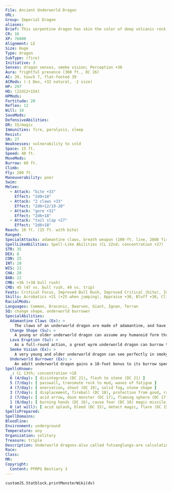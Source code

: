 ```yaml
---
File: Ancient Underworld Dragon
URL: 
Group: Imperial Dragon
aliases: 
Brief: This serpentine dragon has skin the color of deep volcanic rock, enormous claws, and jagged, stonelike horns and scales.
CR: 16
XP: 76800
Alignment: LE
Size: Huge
Type: dragon
SubType: (fire)
Initiative: 3
Senses: dragon senses, smoke vision; Perception +30
Aura: frightful presence (300 ft., DC 26)
AC: 39, touch 7, flat-footed 39
ACMods: (-1 Dex, +32 natural, -2 size)
HP: 297
HD: (22d12+154)
HPMods: 
Fortitude: 20
Reflex: 12
Will: 18
SaveMods: 
DefensiveAbilities: 
DR: 15/magic
Immunities: fire, paralysis, sleep
Resist: 
SR: 27
Weaknesses: vulnerability to cold
Space: 15 ft.
Speed: 40 ft.
MoveMods: 
Burrow: 60 ft.
Climb: 
Fly: 200 ft.
Maneuverability: poor
Swim: 
Melee: 
  - Attack: "bite +33"
    Effect: "2d8+18"
  - Attack: "2 claws +33"
    Effect: "2d6+12/19-20"
  - Attack: "gore +32"
    Effect: "2d6+18"
  - Attack: "tail slap +27"
    Effect: "2d6+18"
Reach: 10 ft. (15 ft. with bite)
Ranged: 
SpecialAttacks: adamantine claws, breath weapon (100-ft. line, 20d6 fire damage, DC 28), crush (DC 28, 2d8+12)
SpellLikeAbilities: Spell-Like Abilities (CL 22nd; concentration +27)  At Will-repel metal or stone, soften earth and stone, spike stones (DC 19), stone shape, wall of stone
STR: 35
DEX: 8
CON: 25
INT: 20
WIS: 21
CHA: 20
BAB: 22
CMB: +36 (+38 bull rush)
CMD: 45 (47 vs. bull rush, 49 vs. trip)
Feats: Critical Focus, Improved Bull Rush, Improved Critical (bite), Improved Critical (claw), Improved Initiative, Improved Natural Armor, Lunge, Power Attack, Skill Focus (Stealth), Weapon Focus (bite), Weapon Focus (claw)
Skills: Acrobatics +21 (+25 when jumping), Appraise +30, Bluff +30, Climb +37, Fly +16, Intimidate +30, Knowledge (dungeoneering) +30, Knowledge (geography) +30, Knowledge (planes) +30, Perception +30, Stealth +22
RacialMods: 
Languages: Common, Draconic, Dwarven, Giant, Ignan, Terran
SQ: change shape, underworld burrower
SpecialAbilities:
  Adamantine Claws (Ex): >
    The claws of an underworld dragon are made of adamantine, and have the qualities of a weapon made from that material.
  Change Shape (Su): >
    A young or older underworld dragon can assume any humanoid form three times per day as if using polymorph.
  Lava Eruption (Su): >
    As a full-round action, a great wyrm underworld dragon can burrow through the ground up to twice its burrow speed. At the end of that movement, if the underworld dragon has use of its breath weapon, it can emerge from the ground spouting lava in a 30-foot-radius burst, dealing damage as the breath weapon.
  Smoke Vision (Ex): >
    A very young and older underworld dragon can see perfectly in smoky conditions (such as those created by pyrotechnics).
  Underworld Burrower (Ex): >
    An adult underworld dragon gains a 10-foot bonus to its burrow speed. When the underworld dragon becomes old and every two age categories thereafter, its burrow speed increases by an additional 10 feet.
SpellsKnown:
  _: CL 13th; concentration +18
  6 (4/day): [ disintegrate (DC 21), flesh to stone (DC 21) ]
  5 (7/day): [ passwall, transmute rock to mud, waves of fatigue ]
  4 (7/day): [ enervation, shout (DC 19), solid fog, stone shape ]
  3 (7/day): [ displacement, fireball (DC 18), protection from good, rage, slow ]
  2 (7/day): [ acid arrow, daze monster (DC 17), flaming sphere (DC 17), scorching ray ]
  1 (8/day): [ burning hands (DC 16), cause fear (DC 16) magic missile, ray of enfeeblement (DC 16), true strike ]
  0 (at will): [ acid splash, bleed (DC 15), detect magic, flare (DC 15), ghost sound, mage hand, read magic, resistance, touch of fatigue (DC 15) ]
SpellsPrepared: 
SpellDomains: 
Bloodline: 
Environment: underground
Temperature: any
Organization: solitary
Treasure: triple
Description: Underworld dragons-also called futsanglungs-are calculating, greedy creatures that carve great labyrinthine tunnels beneath the world, defending their hidden treasures. Preferring the earth to the heavens, they channel the fires of the world's core within their twisting, stonelike bodies and through flaming breath hot enough to turn granite into slag.
Race: 
Class: 
MR: 
Copyright:
  Content: PFRPG Bestiary 3
---
```

```dataviewjs
customJS.Statblock.printMonsterWiki(dv)
```
